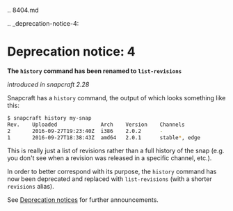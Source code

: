 .. 8404.md

.. _deprecation-notice-4:

# Deprecation notice: 4

**The `history` command has been renamed to `list-revisions`**

_introduced in snapcraft 2.28_

Snapcraft has a `history` command, the output of which looks something like this:

```bash
$ snapcraft history my-snap
Rev.    Uploaded              Arch    Version    Channels
2       2016-09-27T19:23:40Z  i386    2.0.2      -
1       2016-09-27T18:38:43Z  amd64   2.0.1      stable*, edge
```

This is really just a list of revisions rather than a full history of
the snap (e.g. you don't see when a revision was released in a
specific channel, etc.).

In order to better correspond with its purpose,
the `history` command has now been deprecated and replaced with
`list-revisions` (with a shorter `revisions` alias).

See [Deprecation notices](/t/deprecation-notices/8396/2)  for further announcements.